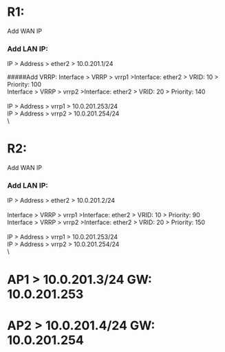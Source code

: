 # R1:
Add WAN IP
### Add LAN IP: 
IP > Address > ether2 > 10.0.201.1/24

#####Add VRRP:
Interface > VRRP > vrrp1 >Interface: ether2 > VRID: 10 > Priority: 100\
Interface > VRRP > vrrp2 >Interface: ether2 > VRID: 20 > Priority: 140\
\
IP > Address > vrrp1 > 10.0.201.253/24\
IP > Address > vrrp2 > 10.0.201.254/24\
\


# R2:
Add WAN IP
### Add LAN IP: 
IP > Address > ether2 > 10.0.201.2/24\
\
Interface > VRRP > vrrp1 >Interface: ether2 > VRID: 10 > Priority: 90\
Interface > VRRP > vrrp2 >Interface: ether2 > VRID: 20 > Priority: 150\
\
IP > Address > vrrp1 > 10.0.201.253/24\
IP > Address > vrrp2 > 10.0.201.254/24\
\

# AP1 > 10.0.201.3/24 GW: 10.0.201.253
# AP2 > 10.0.201.4/24 GW: 10.0.201.254 
